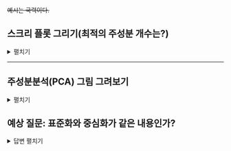 ~~예시는 국력이다.~~

## 스크리 플롯 그리기(최적의 주성분 개수는?)
<details> <summary> 펼치기 </summary> 
  
``` R
# 1. 데이터 준비
# R 내장 mtcars 데이터셋을 로드하고 구조를 확인합니다.
data(mtcars)
head(mtcars)
```

실행결과 

``` R
> head(mtcars)
                   mpg cyl disp  hp drat    wt  qsec vs am gear carb
Mazda RX4         21.0   6  160 110 3.90 2.620 16.46  0  1    4    4
Mazda RX4 Wag     21.0   6  160 110 3.90 2.875 17.02  0  1    4    4
Datsun 710        22.8   4  108  93 3.85 2.320 18.61  1  1    4    1
Hornet 4 Drive    21.4   6  258 110 3.08 3.215 19.44  1  0    3    1
Hornet Sportabout 18.7   8  360 175 3.15 3.440 17.02  0  0    3    2
Valiant           18.1   6  225 105 2.76 3.460 20.22  1  0    3    1
```

---

``` R
# mtcars의 모든 변수는 수치형이므로 그대로 사용합니다.
# 각 변수는 측정 단위(scale)가 다르므로 표준화 과정이 필수적입니다.


# 2. 주성분분석(PCA) 수행
# prcomp 함수를 사용하고, scale. = TRUE 옵션으로 데이터를 표준화합니다.
pca_mtcars <- prcomp(mtcars, scale. = TRUE)
pca_mtcars
```

실행결과
``` R
> pca_mtcars
Standard deviations (1, .., p=11):
 [1] 2.5706809 1.6280258 0.7919579 0.5192277 0.4727061 0.4599958 0.3677798
 [8] 0.3505730 0.2775728 0.2281128 0.1484736

Rotation (n x k) = (11 x 11):
            PC1         PC2         PC3          PC4         PC5         PC6
mpg  -0.3625305  0.01612440 -0.22574419 -0.022540255 -0.10284468 -0.10879743
cyl   0.3739160  0.04374371 -0.17531118 -0.002591838 -0.05848381  0.16855369
disp  0.3681852 -0.04932413 -0.06148414  0.256607885 -0.39399530 -0.33616451
hp    0.3300569  0.24878402  0.14001476 -0.067676157 -0.54004744  0.07143563
drat -0.2941514  0.27469408  0.16118879  0.854828743 -0.07732727  0.24449705
wt    0.3461033 -0.14303825  0.34181851  0.245899314  0.07502912 -0.46493964
qsec -0.2004563 -0.46337482  0.40316904  0.068076532  0.16466591 -0.33048032
vs   -0.3065113 -0.23164699  0.42881517 -0.214848616 -0.59953955  0.19401702
am   -0.2349429  0.42941765 -0.20576657 -0.030462908 -0.08978128 -0.57081745
gear -0.2069162  0.46234863  0.28977993 -0.264690521 -0.04832960 -0.24356284
carb  0.2140177  0.41357106  0.52854459 -0.126789179  0.36131875  0.18352168
              PC7          PC8          PC9        PC10         PC11
mpg   0.367723810  0.754091423 -0.235701617 -0.13928524 -0.124895628
cyl   0.057277736  0.230824925 -0.054035270  0.84641949 -0.140695441
disp  0.214303077 -0.001142134 -0.198427848 -0.04937979  0.660606481
hp   -0.001495989  0.222358441  0.575830072 -0.24782351 -0.256492062
drat  0.021119857 -0.032193501  0.046901228  0.10149369 -0.039530246
wt   -0.020668302  0.008571929 -0.359498251 -0.09439426 -0.567448697
qsec  0.050010522  0.231840021  0.528377185  0.27067295  0.181361780
vs   -0.265780836 -0.025935128 -0.358582624  0.15903909  0.008414634
am   -0.587305101  0.059746952  0.047403982  0.17778541  0.029823537
gear  0.605097617 -0.336150240  0.001735039  0.21382515 -0.053507085
carb -0.174603192  0.395629107 -0.170640677 -0.07225950  0.319594676
```

---


``` R
# 3. 주성분 개수 선택을 위한 실험

## 방법 1: 요약 통계량 확인 (누적 기여율 확인)
# summary() 함수는 각 주성분의 표준편차, 분산 기여율, 누적 분산 기여율을 보여줍니다.
# 'Cumulative Proportion' 값을 통해 몇 개의 주성분이 전체 분산의 80~90%를 설명하는지 확인할 수 있습니다.
summary(pca_mtcars)
```

실행결과

```R
> summary(pca_mtcars)
Importance of components:
                          PC1    PC2     PC3     PC4     PC5     PC6    PC7
Standard deviation     2.5707 1.6280 0.79196 0.51923 0.47271 0.46000 0.3678
Proportion of Variance 0.6008 0.2409 0.05702 0.02451 0.02031 0.01924 0.0123
Cumulative Proportion  0.6008 0.8417 0.89873 0.92324 0.94356 0.96279 0.9751
                           PC8    PC9    PC10   PC11
Standard deviation     0.35057 0.2776 0.22811 0.1485
Proportion of Variance 0.01117 0.0070 0.00473 0.0020
Cumulative Proportion  0.98626 0.9933 0.99800 1.0000

```

---

``` R

## 방법 2: 스크리 플롯 (Scree Plot) 시각화
# 스크리 플롯은 각 주성분의 분산(고유값)을 시각적으로 보여줍니다.
# 그래프가 급격히 꺾이는 '엘보우(elbow)' 지점 이전까지의 주성분을 선택하는 것이 일반적입니다.

# R 기본 함수로 스크리 플롯 그리기
screeplot(pca_mtcars, type = "lines", main = "Scree Plot for mtcars (Base R)")
```

실행 결과

<img width="1308" height="1164" alt="image" src="https://github.com/user-attachments/assets/19cf666d-ee69-4a2a-8bdc-305157bbf097" />

---

``` R

## 방법 3: 누적 분산 기여율(PVE) 플롯 시각화
# 주성분 개수에 따른 누적 분산 기여율(Proportion of Variance Explained)을 그래프로 그려
# 원하는 설명력(예: 80% 또는 90%)을 만족하는 최소한의 주성분 개수를 찾습니다.

library(ggplot2)

# 시각화를 위한 데이터 프레임 생성
variance_data <- data.frame(
  Component = 1:length(pca_mtcars$sdev),
  # 각 주성분이 설명하는 분산 비율
  Proportion_of_Variance = (pca_mtcars$sdev^2) / sum(pca_mtcars$sdev^2),
  # 누적 분산 비율
  Cumulative_Proportion = cumsum((pca_mtcars$sdev^2) / sum(pca_mtcars$sdev^2))
)

# 누적 분산 기여율 플롯 그리기
ggplot(variance_data, aes(x = Component, y = Cumulative_Proportion, group = 1)) +
  geom_line(color = "blue", size = 1) +
  geom_point(color = "red", size = 3) +
  # 80%, 90% 기준선 추가
  geom_hline(yintercept = 0.8, linetype = "dashed", color = "gray50") +
  geom_hline(yintercept = 0.9, linetype = "dashed", color = "gray50") +
  # 기준선 텍스트 추가
  annotate("text", x = 1.5, y = 0.83, label = "80% Threshold", color = "gray50") +
  annotate("text", x = 1.5, y = 0.93, label = "90% Threshold", color = "gray50") +
  # y축을 퍼센트 형식으로 표시
  scale_y_continuous(labels = scales::percent_format()) +
  labs(
    title = "Cumulative Proportion of Variance Explained (PVE)",
    x = "Number of Principal Components",
    y = "Cumulative Variance Explained"
  ) +
  theme_minimal()
```

실행결과

<img width="1308" height="1164" alt="image" src="https://github.com/user-attachments/assets/ea47bac1-644b-45fe-9432-d81d672f8400" />

</details>

---


## 주성분분석(PCA) 그림 그려보기

<details> <summary> 펼치기 </summary> 


``` R
# 1. 패키지 설치 및 로드
# factoextra 패키지가 설치되어 있지 않다면 설치합니다.
# 이 패키지는 PCA, 군집분석 등 다변량 분석 결과를 ggplot2 기반으로 시각화해 줍니다.
# install.packages("factoextra")
library(factoextra)
library(ggplot2) # factoextra는 ggplot2 기반으로 동작합니다.
```

---

``` R
# 2. PCA 재실행 (이전 코드와 연결)
# 이전 단계에서 생성한 pca_mtcars 객체를 그대로 사용하거나,
# 코드의 독립성을 위해 여기서 다시 실행합니다.
pca_mtcars <- prcomp(mtcars, scale. = TRUE)
```

---


``` R
# 3. R 기본 함수를 이용한 Biplot 시각화
# biplot() 함수는 제1주성분과 제2주성분 공간에
# 관측치(행 이름)와 변수(화살표)를 함께 시각화합니다.
# cex 인자를 사용하여 관측치와 변수 라벨의 글자 크기를 조절할 수 있습니다.
biplot(pca_mtcars, 
       scale = 0, # 관측치와 변수 간의 상대적 크기 조절
       cex = c(0.6, 0.8), # cex = c(관측치 글자크기, 변수 글자크기)
       main = "Biplot of mtcars data (Base R)")
```

실행결과

<img width="2561" height="1494" alt="image" src="https://github.com/user-attachments/assets/6c951ecd-af5c-4f99-a513-04ade9ff2b39" />



---
``` R 
# 4. factoextra 패키지를 이용한 고급 시각화
# factoextra는 더 미려하고 정보량이 많은 그래프를 쉽게 만들 수 있습니다.

# 4.1. 관측치(Individuals) 플롯
# 각 자동차 모델(관측치)이 주성분 공간에 어떻게 분포하는지 보여줍니다.
# - col.ind = "cos2": 각 점의 시각화 품질(representation quality)에 따라 색을 입힙니다.
#   (색이 진할수록 해당 2차원 평면에서 잘 표현됨)
# - repel = TRUE: 텍스트가 겹치지 않도록 자동으로 위치를 조정합니다.
fviz_pca_ind(pca_mtcars,
             col.ind = "cos2", 
             gradient.cols = c("#00AFBB", "#E7B800", "#FC4E07"),
             repel = TRUE,     
             ggtheme = theme_minimal(),
             title = "PCA Individuals Plot (factoextra)")
```

실행결과

<img width="2561" height="1494" alt="image" src="https://github.com/user-attachments/assets/68e64702-5e0a-4da4-aa04-a3daace88c62" />


---

``` R
# 4.2. 변수(Variables) 플롯 - 상관관계 원(Correlation Circle)
# 각 변수(화살표)가 주성분에 얼마나 기여하는지 보여줍니다.
# - 화살표가 길고 특정 축(Dim1, Dim2)에 가까울수록 해당 주성분과의 상관관계가 높습니다.
# - col.var = "contrib": 각 변수가 주성분 생성에 기여한 정도에 따라 색을 입힙니다.
fviz_pca_var(pca_mtcars,
             col.var = "contrib", 
             gradient.cols = c("#00AFBB", "#E7B800", "#FC4E07"),
             repel = TRUE,
             ggtheme = theme_minimal(),
             title = "PCA Variables Plot (factoextra)")
```

실행결과

<img width="2561" height="1494" alt="image" src="https://github.com/user-attachments/assets/bf5a1c4f-0ae2-4002-b20d-123fdb4eab61" />


---

``` R
# 4.3. Biplot (관측치와 변수 동시 시각화)
# factoextra의 biplot은 가독성이 더 높고 사용자 정의가 용이합니다.
# - geom.ind = "point": 관측치는 점으로만 표시하여 변수 화살표에 집중할 수 있게 합니다.
fviz_pca_biplot(pca_mtcars,
                repel = TRUE,
                geom.ind = "point",   # 관측치는 점으로 표시
                col.var = "#E7B800",  # 변수 화살표 색상
                col.ind = "#696969",  # 관측치 점 색상
                ggtheme = theme_minimal(),
                title = "PCA Biplot (factoextra)")
```

실행결과

<img width="2561" height="1494" alt="image" src="https://github.com/user-attachments/assets/59b88dc4-37f5-4f2b-a1c4-383cef6bbcf7" />


---

</details>

## 예상 질문: 표준화와 중심화가 같은 내용인가?

<details> 

<summary> 답변 펼치기 </summary>

결론부터 말씀드리면, **`scale`은 '표준화(standardization)'를 의미하며, '중심화(centering)'는 표준화 과정에 포함되는 한 단계**입니다.

두 개념을 나누어 설명해 드리겠습니다.

### 1. 중심화 (Centering)

-   **무엇인가요?** 데이터의 각 값에서 해당 변수의 **평균(mean)을 빼는** 과정입니다.
-   **목적:** 데이터의 평균을 **0**으로 만듭니다. 데이터의 분포 형태나 변동성은 그대로 유지한 채, 전체 데이터셋을 원점(0,0) 중심으로 이동시키는 효과가 있습니다.
-   **수식:** `x_centered = x - mean(x)`

### 2. 척도조정 (Scaling)

-   **무엇인가요?** 데이터의 각 값을 해당 변수의 **표준편차(standard deviation)로 나누는** 과정입니다.
-   **목적:** 데이터의 표준편차를 **1**로 만듭니다. 이를 통해 서로 다른 단위나 범위를 가진 변수들을 동등한 척도(scale)로 비교할 수 있게 됩니다.
-   **수식:** `x_scaled = x / sd(x)`

---

### 표준화 (Standardization) = 중심화 + 척도조정

**표준화**는 위 두 과정을 모두 수행하는 것을 의미합니다. 즉, 데이터에서 평균을 뺀 후, 그 결과를 표준편차로 나누어 **평균이 0이고 표준편차가 1인 분포**로 변환하는 것입니다. 통계학에서 말하는 Z-점수(Z-score)를 구하는 과정과 동일합니다.

### `prcomp(..., scale. = TRUE)`의 의미

R의 `prcomp` 함수에서 `scale. = TRUE` 옵션을 사용하는 것은 **표준화(Standardization)를 하겠다**는 의미입니다.

-   `prcomp` 함수는 기본적으로 `center = TRUE` 옵션이 설정되어 있어 **중심화**를 먼저 수행합니다.
-   여기에 `scale. = TRUE`를 추가하면, 중심화된 데이터에 대해 **척도조정**까지 수행하게 됩니다.

따라서 `scale. = TRUE`는 '중심화'만 의미하는 것이 아니라, **'중심화 후 척도조정까지 모두 수행'**하는 것을 뜻합니다.

| 과정 (Process) | 목적 (Purpose) | 결과 (Result) | `prcomp` 옵션 |
| :--- | :--- | :--- | :--- |
| **중심화** (Centering) | 평균을 0으로 만듦 | `평균 = 0` | `center = TRUE` (기본값) |
| **척도조정** (Scaling) | 표준편차를 1로 만듦 | `표준편차 = 1` | `scale. = TRUE` |
| **표준화** (Standardization) | **중심화 + 척도조정** | **`평균=0, 표준편차=1`** | **`scale. = TRUE`** (중심화 자동 포함) |

주성분분석에서 `mtcars` 데이터처럼 변수들의 단위(마력, 무게, 연비 등)가 제각각일 때 `scale. = TRUE`를 사용하지 않으면, 분산이 큰 변수(예: `hp`나 `disp`)가 분석 결과를 과도하게 지배하게 되므로, **표준화는 매우 중요한 전처리 과정**입니다.

</details>
